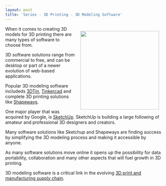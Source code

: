 ```yaml
---
layout: post
title: 'Series - 3D Printing - 3D Modeling Software'
---
```

<p><img style="padding: 15px;" src="http://kinlane-productions.s3.amazonaws.com/3D-Printing/3d-printing-software.JPG" alt="" width="250" align="right" />When it comes to creating 3D models for 3D printing there are many types of software to choose from.</p>
<p>3D software solutions range from commercial to free, and can be desktop or part of a newer evolution of web-based applications.</p>
<p>Popular 3D modeling software includeds <a title="3DTin" href="http://www.3dtin.com">3DTin</a>, <a title="Tinkercad" href="http://tinkercad.com" target="_blank">Tinkercad</a> and complete 3D printing solutions like <a title="Shapeways" href="/admin/blog/www.shapeways.com" target="_blank">Shapeways</a>.</p>
<p>One major player that was acquired by Google, is <a title="Sketchup" href="/admin/blog/sketchup.google.com" target="_blank">SketchUp</a>.  SketchUp is building a large following of amateur and professional 3D designers and creators.</p>
<p>Many software solutions like Sketchup and Shapeways are finding success by simplifying the 3D modeling process and making it accessible by anyone.</p>
<p>As many software solutions move online it opens up the possibility for data portability, collaboration and many other aspects that will fuel growth in 3D printing.</p>
<p>3D modeling software is a critical link in the evolving <a title="3D print and manufacturing supply chain" href="http://www.kinlane.com/2011/05/3d-printing-and-manufacturing-supply-chain/">3D print and manufacturing supply chain</a>.</p>